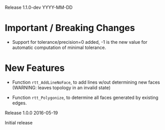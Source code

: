 Release 1.1.0-dev
YYYY-MM-DD

 # Important / Breaking Changes

 - Support for tolerance/precision=0 added, -1 is the new value
   for automatic computation of minimal tolerance.

 # New Features

 - Function `rtt_AddLineNoFace`, to add lines w/out determining new
   faces (WARNING: leaves topology in an invalid state)

 - Function `rtt_Polygonize`, to determine all faces generated by
   existing edges.

Release 1.0.0
2016-05-19

  Initial release
